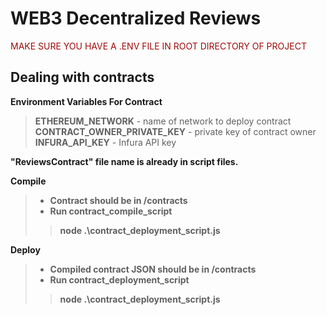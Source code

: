# WEB3 Decentralized Reviews

<font color="#A10B0B">MAKE SURE YOU HAVE A .ENV FILE IN ROOT DIRECTORY OF PROJECT</font>

## Dealing with contracts

<b>Environment Variables For Contract</b>
> <b>ETHEREUM_NETWORK</b> - name of network to deploy contract<br>
> <b>CONTRACT_OWNER_PRIVATE_KEY</b> - private key of contract owner<br>
> <b>INFURA_API_KEY</b> - Infura API key<br>

<b>"ReviewsContract" file name is already in script files.

<b>Compile</b>
> - <strong>Contract should be in /contracts</strong><br>
> - Run contract_compile_script<br>
>> node .\contract_deployment_script.js<br>

<b>Deploy</b>
> - <strong>Compiled contract JSON should be in /contracts</strong><br>
> - Run contract_deployment_script<br>
>> node .\contract_deployment_script.js<br>